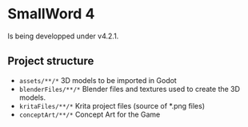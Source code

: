 # SmallWord 4

Is being developped under v4.2.1.

## Project structure
- `assets/**/*` 3D models to be imported in Godot
- `blenderFiles/**/*` Blender files and textures used to create the 3D models. 
- `kritaFiles/**/*` Krita project files (source of *.png files)
- `conceptArt/**/*` Concept Art for the Game
